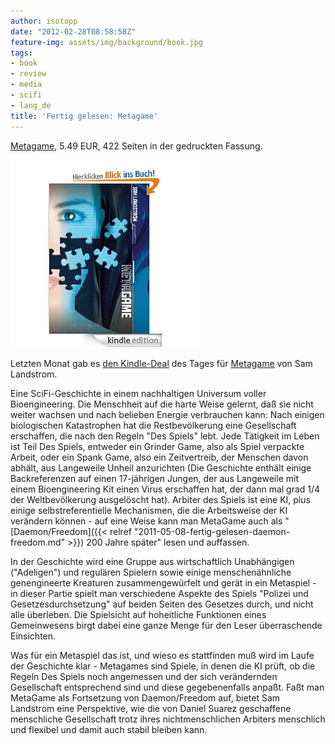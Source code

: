 ```yaml
---
author: isotopp
date: "2012-02-28T08:58:58Z"
feature-img: assets/img/background/book.jpg
tags:
- book
- review
- media
- scifi
- lang_de
title: 'Fertig gelesen: Metagame'
---
```

[Metagame](http://www.amazon.de/MetaGame-ebook/dp/B003LSTK7C),
5.49 EUR, 422 Seiten in der gedruckten Fassung.

![Landstrom: Metagame](/uploads/metagame.jpg)

Letzten Monat gab es 
[den Kindle-Deal](http://lookbeforespending.com/2011/11/20/kindle-daily-deal-metagame-just-0-99/)
des Tages für [Metagame](http://www.amazon.de/MetaGame-ebook/dp/B003LSTK7C)
von Sam Landstrom.

Eine SciFi-Geschichte in einem nachhaltigen Universum voller Bioengineering. 
Die Menschheit auf die harte Weise gelernt, daß sie nicht weiter wachsen und
nach belieben Energie verbrauchen kann: Nach einigen biologischen
Katastrophen hat die Restbevölkerung eine Gesellschaft erschaffen, die nach
den Regeln "Des Spiels" lebt.  Jede Tätigkeit im Leben ist Teil Des Spiels,
entweder ein Grinder Game, also als Spiel verpackte Arbeit, oder ein Spank
Game, also ein Zeitvertreib, der Menschen davon abhält, aus Langeweile
Unheil anzurichten (Die Geschichte enthält einige Backreferenzen auf einen
17-jährigen Jungen, der aus Langeweile mit einem Bioengineering Kit einen
Virus erschaffen hat, der dann mal grad 1/4 der Weltbevölkerung ausgelöscht
hat).  Arbiter des Spiels ist eine KI, plus einige selbstreferentielle
Mechanismen, die die Arbeitsweise der KI verändern können - auf eine Weise
kann man MetaGame auch als "[Daemon/Freedom]({{< relref "2011-05-08-fertig-gelesen-daemon-freedom.md" >}})
200 Jahre später" lesen und auffassen.

In der Geschichte wird eine Gruppe aus wirtschaftlich Unabhängigen
("Adeligen") und regulären Spielern sowie einige menschenähnliche
genengineerte Kreaturen zusammengewürfelt und gerät in ein Metaspiel - in
dieser Partie spielt man verschiedene Aspekte des Spiels "Polizei und
Gesetzesdurchsetzung" auf beiden Seiten des Gesetzes durch, und nicht alle
überleben.  Die Spielsicht auf hoheitliche Funktionen eines Gemeinwesens
birgt dabei eine ganze Menge für den Leser überraschende Einsichten.

Was für ein Metaspiel das ist, und wieso es stattfinden muß wird im Laufe
der Geschichte klar - Metagames sind Spiele, in denen die KI prüft, ob die
Regeln Des Spiels noch angemessen und der sich verändernden Gesellschaft
entsprechend sind und diese gegebenenfalls anpaßt.  Faßt man MetaGame als
Fortsetzung von Daemon/Freedom auf, bietet Sam Landstrom eine Perspektive,
wie die von Daniel Suarez geschaffene menschliche Gesellschaft trotz ihres
nichtmenschlichen Arbiters menschlich und flexibel und damit auch stabil
bleiben kann.

